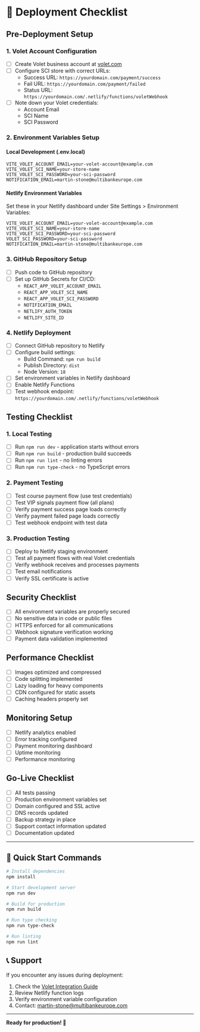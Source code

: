 # 🚀 Deployment Checklist

## Pre-Deployment Setup

### 1. Volet Account Configuration
- [ ] Create Volet business account at [volet.com](https://volet.com)
- [ ] Configure SCI store with correct URLs:
  - Success URL: `https://yourdomain.com/payment/success`
  - Fail URL: `https://yourdomain.com/payment/failed`
  - Status URL: `https://yourdomain.com/.netlify/functions/voletWebhook`
- [ ] Note down your Volet credentials:
  - Account Email
  - SCI Name
  - SCI Password

### 2. Environment Variables Setup

#### Local Development (.env.local)
```env
VITE_VOLET_ACCOUNT_EMAIL=your-volet-account@example.com
VITE_VOLET_SCI_NAME=your-store-name
VITE_VOLET_SCI_PASSWORD=your-sci-password
NOTIFICATION_EMAIL=martin-stone@multibankeurope.com
```

#### Netlify Environment Variables
Set these in your Netlify dashboard under Site Settings > Environment Variables:
```env
VITE_VOLET_ACCOUNT_EMAIL=your-volet-account@example.com
VITE_VOLET_SCI_NAME=your-store-name
VITE_VOLET_SCI_PASSWORD=your-sci-password
VOLET_SCI_PASSWORD=your-sci-password
NOTIFICATION_EMAIL=martin-stone@multibankeurope.com
```

### 3. GitHub Repository Setup
- [ ] Push code to GitHub repository
- [ ] Set up GitHub Secrets for CI/CD:
  - `REACT_APP_VOLET_ACCOUNT_EMAIL`
  - `REACT_APP_VOLET_SCI_NAME`
  - `REACT_APP_VOLET_SCI_PASSWORD`
  - `NOTIFICATION_EMAIL`
  - `NETLIFY_AUTH_TOKEN`
  - `NETLIFY_SITE_ID`

### 4. Netlify Deployment
- [ ] Connect GitHub repository to Netlify
- [ ] Configure build settings:
  - Build Command: `npm run build`
  - Publish Directory: `dist`
  - Node Version: `18`
- [ ] Set environment variables in Netlify dashboard
- [ ] Enable Netlify Functions
- [ ] Test webhook endpoint: `https://yourdomain.com/.netlify/functions/voletWebhook`

## Testing Checklist

### 1. Local Testing
- [ ] Run `npm run dev` - application starts without errors
- [ ] Run `npm run build` - production build succeeds
- [ ] Run `npm run lint` - no linting errors
- [ ] Run `npm run type-check` - no TypeScript errors

### 2. Payment Testing
- [ ] Test course payment flow (use test credentials)
- [ ] Test VIP signals payment flow (all plans)
- [ ] Verify payment success page loads correctly
- [ ] Verify payment failed page loads correctly
- [ ] Test webhook endpoint with test data

### 3. Production Testing
- [ ] Deploy to Netlify staging environment
- [ ] Test all payment flows with real Volet credentials
- [ ] Verify webhook receives and processes payments
- [ ] Test email notifications
- [ ] Verify SSL certificate is active

## Security Checklist

- [ ] All environment variables are properly secured
- [ ] No sensitive data in code or public files
- [ ] HTTPS enforced for all communications
- [ ] Webhook signature verification working
- [ ] Payment data validation implemented

## Performance Checklist

- [ ] Images optimized and compressed
- [ ] Code splitting implemented
- [ ] Lazy loading for heavy components
- [ ] CDN configured for static assets
- [ ] Caching headers properly set

## Monitoring Setup

- [ ] Netlify analytics enabled
- [ ] Error tracking configured
- [ ] Payment monitoring dashboard
- [ ] Uptime monitoring
- [ ] Performance monitoring

## Go-Live Checklist

- [ ] All tests passing
- [ ] Production environment variables set
- [ ] Domain configured and SSL active
- [ ] DNS records updated
- [ ] Backup strategy in place
- [ ] Support contact information updated
- [ ] Documentation updated

---

## 🎯 Quick Start Commands

```bash
# Install dependencies
npm install

# Start development server
npm run dev

# Build for production
npm run build

# Run type checking
npm run type-check

# Run linting
npm run lint
```

## 📞 Support

If you encounter any issues during deployment:
1. Check the [Volet Integration Guide](VOLET_INTEGRATION.md)
2. Review Netlify function logs
3. Verify environment variable configuration
4. Contact: martin-stone@multibankeurope.com

---

**Ready for production! 🚀**

